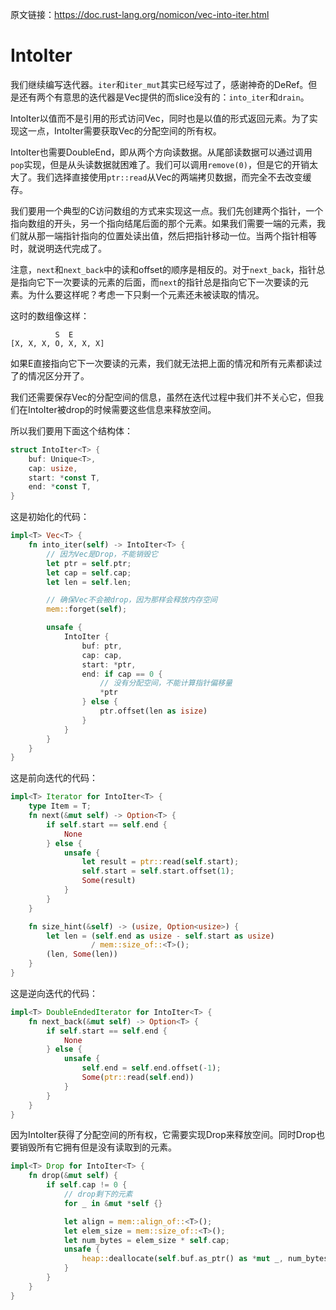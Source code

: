 原文链接：<https://doc.rust-lang.org/nomicon/vec-into-iter.html>

# IntoIter

我们继续编写迭代器。`iter`和`iter_mut`其实已经写过了，感谢神奇的DeRef。但是还有两个有意思的迭代器是Vec提供的而slice没有的：`into_iter`和`drain`。

IntoIter以值而不是引用的形式访问Vec，同时也是以值的形式返回元素。为了实现这一点，IntoIter需要获取Vec的分配空间的所有权。

IntoIter也需要DoubleEnd，即从两个方向读数据。从尾部读数据可以通过调用`pop`实现，但是从头读数据就困难了。我们可以调用`remove(0)`，但是它的开销太大了。我们选择直接使用`ptr::read`从Vec的两端拷贝数据，而完全不去改变缓存。

我们要用一个典型的C访问数组的方式来实现这一点。我们先创建两个指针，一个指向数组的开头，另一个指向结尾后面的那个元素。如果我们需要一端的元素，我们就从那一端指针指向的位置处读出值，然后把指针移动一位。当两个指针相等时，就说明迭代完成了。

注意，`next`和`next_back`中的读和offset的顺序是相反的。对于`next_back`，指针总是指向它下一次要读的元素的后面，而`next`的指针总是指向它下一次要读的元素。为什么要这样呢？考虑一下只剩一个元素还未被读取的情况。

这时的数组像这样：

```
          S  E
[X, X, X, O, X, X, X]
```

如果E直接指向它下一次要读的元素，我们就无法把上面的情况和所有元素都读过了的情况区分开了。

我们还需要保存Vec的分配空间的信息，虽然在迭代过程中我们并不关心它，但我们在IntoIter被drop的时候需要这些信息来释放空间。

所以我们要用下面这个结构体：

``` Rust
struct IntoIter<T> {
    buf: Unique<T>,
    cap: usize,
    start: *const T,
    end: *const T,
}
```

这是初始化的代码：

``` Rust
impl<T> Vec<T> {
    fn into_iter(self) -> IntoIter<T> {
        // 因为Vec是Drop，不能销毁它
        let ptr = self.ptr;
        let cap = self.cap;
        let len = self.len;

        // 确保Vec不会被drop，因为那样会释放内存空间
        mem::forget(self);

        unsafe {
            IntoIter {
                buf: ptr,
                cap: cap,
                start: *ptr,
                end: if cap == 0 {
                    // 没有分配空间，不能计算指针偏移量
                    *ptr
                } else {
                    ptr.offset(len as isize)
                }
            }
        }
    }
}
```

这是前向迭代的代码：

``` Rust
impl<T> Iterator for IntoIter<T> {
    type Item = T;
    fn next(&mut self) -> Option<T> {
        if self.start == self.end {
            None
        } else {
            unsafe {
                let result = ptr::read(self.start);
                self.start = self.start.offset(1);
                Some(result)
            }
        }
    }

    fn size_hint(&self) -> (usize, Option<usize>) {
        let len = (self.end as usize - self.start as usize)
                  / mem::size_of::<T>();
        (len, Some(len))
    }
}
```

这是逆向迭代的代码：

``` Rust
impl<T> DoubleEndedIterator for IntoIter<T> {
    fn next_back(&mut self) -> Option<T> {
        if self.start == self.end {
            None
        } else {
            unsafe {
                self.end = self.end.offset(-1);
                Some(ptr::read(self.end))
            }
        }
    }
}
```

因为IntoIter获得了分配空间的所有权，它需要实现Drop来释放空间。同时Drop也要销毁所有它拥有但是没有读取到的元素。

``` Rust
impl<T> Drop for IntoIter<T> {
    fn drop(&mut self) {
        if self.cap != 0 {
            // drop剩下的元素
            for _ in &mut *self {}

            let align = mem::align_of::<T>();
            let elem_size = mem::size_of::<T>();
            let num_bytes = elem_size * self.cap;
            unsafe {
                heap::deallocate(self.buf.as_ptr() as *mut _, num_bytes, align);
            }
        }
    }
}
```
